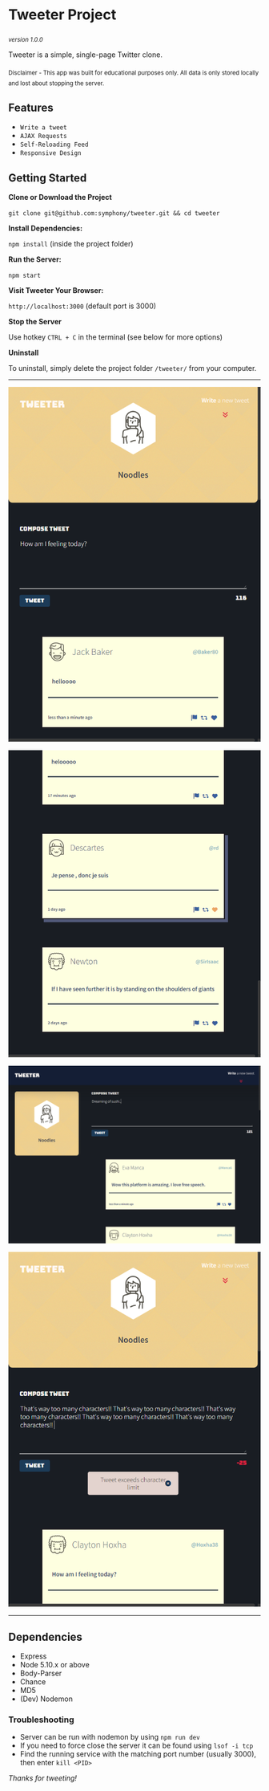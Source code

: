 # Tweeter Project
<sub>*version 1.0.0*</sub>

Tweeter is a simple, single-page Twitter clone.

<sub>Disclaimer - This app was built for educational purposes only. All data is only stored locally and lost about stopping the server.</sub>

## Features

* `Write a tweet`
* `AJAX Requests`
* `Self-Reloading Feed`
* `Responsive Design`

## Getting Started

**Clone or Download the Project**

`git clone git@github.com:symphony/tweeter.git && cd tweeter`

**Install Dependencies:**

`npm install` (inside the project folder)

**Run the Server:**

`npm start`

**Visit Tweeter Your Browser:**

`http://localhost:3000` (default port is 3000)

**Stop the Server**

Use hotkey `CTRL + C` in the terminal (see below for more options)

**Uninstall**

To uninstall, simply delete the project folder `/tweeter/` from your computer.

---

![Screenshot of Tweeter Mobile](docs/tweet1.png?raw=true "Tweeter Mobile")

![Screenshot of Mobile Feed](docs/tweet2.png?raw=true=x400 "Mobile Feed")

![Screenshot of Desktop View](docs/tweet3.png?raw=true=400 "Desktop View")

![Screenshot of Alert Box](docs/tweet4.png?raw=true "Alert Box")

---

## Dependencies

- Express
- Node 5.10.x or above
- Body-Parser
- Chance
- MD5
- (Dev) Nodemon


### Troubleshooting

 - Server can be run with nodemon by using `npm run dev`
 - If you need to force close the server it can be found using `lsof -i tcp`
 - Find the running service with the matching port number (usually 3000), then enter `kill <PID>`

*Thanks for tweeting!*